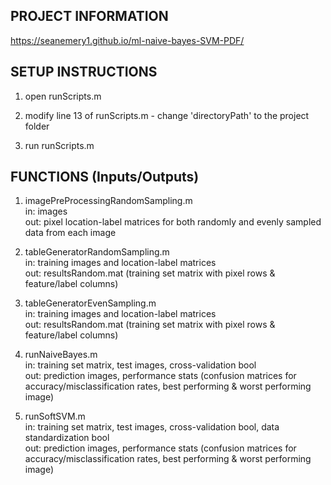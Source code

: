 ## PROJECT INFORMATION
https://seanemery1.github.io/ml-naive-bayes-SVM-PDF/

## SETUP INSTRUCTIONS
1) open runScripts.m

2) modify line 13 of runScripts.m - change 'directoryPath' to the project folder

3) run runScripts.m

## FUNCTIONS (Inputs/Outputs)
1) imagePreProcessingRandomSampling.m\
in: images\
out: pixel location-label matrices for both randomly and evenly sampled data from each image

2) tableGeneratorRandomSampling.m\
in: training images and location-label matrices\
out: resultsRandom.mat (training set matrix with pixel rows & feature/label columns)

3) tableGeneratorEvenSampling.m\
in: training images and location-label matrices\
out: resultsRandom.mat (training set matrix with pixel rows & feature/label columns)

4) runNaiveBayes.m\
in: training set matrix, test images, cross-validation bool\
out: prediction images, performance stats (confusion matrices for accuracy/misclassification rates, best performing & worst performing image)

5) runSoftSVM.m\
in: training set matrix, test images, cross-validation bool, data standardization bool\
out: prediction images, performance stats (confusion matrices for accuracy/misclassification rates, best performing & worst performing image)
